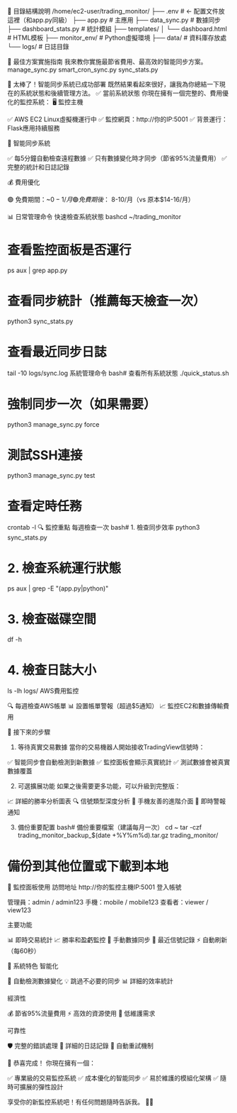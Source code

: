 📁 目錄結構說明
/home/ec2-user/trading_monitor/
├── .env                 # ← 配置文件放這裡（和app.py同級）
├── app.py              # 主應用
├── data_sync.py        # 數據同步
├── dashboard_stats.py  # 統計模組
├── templates/
│   └── dashboard.html  # HTML模板
├── monitor_env/        # Python虛擬環境
├── data/              # 資料庫存放處
└── logs/              # 日誌目錄


🎯 最佳方案實施指南
我來教你實施最節省費用、最高效的智能同步方案。
manage_sync.py
smart_cron_sync.py
sync_stats.py


🎉 太棒了！智能同步系統已成功部署
既然結果看起來很好，讓我為你總結一下現在的系統狀態和後續管理方法。
✅ 當前系統狀態
你現在擁有一個完整的、費用優化的監控系統：
🖥️ 監控主機

✅ AWS EC2 Linux虛擬機運行中
✅ 監控網頁：http://你的IP:5001
✅ 背景運行：Flask應用持續服務

🔄 智能同步系統

✅ 每5分鐘自動檢查遠程數據
✅ 只有數據變化時才同步（節省95%流量費用）
✅ 完整的統計和日誌記錄

💰 費用優化

🟢 免費期間：~$0-1/月
🟢 免費期後：~$8-10/月（vs 原本$14-16/月）

📊 日常管理命令
快速檢查系統狀態
bashcd ~/trading_monitor

# 查看監控面板是否運行
ps aux | grep app.py

# 查看同步統計（推薦每天檢查一次）
python3 sync_stats.py

# 查看最近同步日誌
tail -10 logs/sync.log
系統管理命令
bash# 查看所有系統狀態
./quick_status.sh

# 強制同步一次（如果需要）
python3 manage_sync.py force

# 測試SSH連接
python3 manage_sync.py test

# 查看定時任務
crontab -l
🔍 監控重點
每週檢查一次
bash# 1. 檢查同步效率
python3 sync_stats.py

# 2. 檢查系統運行狀態  
ps aux | grep -E "(app.py|python)"

# 3. 檢查磁碟空間
df -h

# 4. 檢查日誌大小
ls -lh logs/
AWS費用監控

🔍 每週檢查AWS帳單
📊 設置帳單警報（超過$5通知）
📈 監控EC2和數據傳輸費用

🚀 接下來的步驟
1. 等待真實交易數據
當你的交易機器人開始接收TradingView信號時：

✅ 智能同步會自動檢測到新數據
✅ 監控面板會顯示真實統計
✅ 測試數據會被真實數據覆蓋

2. 可選擴展功能
如果之後需要更多功能，可以升級到完整版：

📈 詳細的勝率分析圖表
🔍 信號類型深度分析
📱 手機友善的進階介面
🔔 即時警報通知

3. 備份重要配置
bash# 備份重要檔案（建議每月一次）
cd ~
tar -czf trading_monitor_backup_$(date +%Y%m%d).tar.gz trading_monitor/

# 備份到其他位置或下載到本地
📱 監控面板使用
訪問地址
http://你的監控主機IP:5001
登入帳號

管理員：admin / admin123
手機：mobile / mobile123
查看者：viewer / view123

主要功能

📊 即時交易統計
📈 勝率和盈虧監控
🔄 手動數據同步
📝 最近信號記錄
⚡ 自動刷新（每60秒）

🎯 系統特色
智能化

🧠 自動檢測數據變化
💡 跳過不必要的同步
📊 詳細的效率統計

經濟性

💰 節省95%流量費用
⚡ 高效的資源使用
🔧 低維護需求

可靠性

🛡️ 完整的錯誤處理
📝 詳細的日誌記錄
🔄 自動重試機制

👏 恭喜完成！
你現在擁有一個：

✅ 專業級的交易監控系統
✅ 成本優化的智能同步
✅ 易於維護的模組化架構
✅ 隨時可擴展的彈性設計

享受你的新監控系統吧！有任何問題隨時告訴我。 🚀🎉
